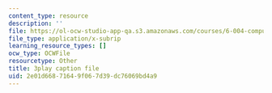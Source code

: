 ```yaml
---
content_type: resource
description: ''
file: https://ol-ocw-studio-app-qa.s3.amazonaws.com/courses/6-004-computation-structures-spring-2017/2e01d66871649f067d39dc76069bd4a9_i1tUBZLWD3o.srt
file_type: application/x-subrip
learning_resource_types: []
ocw_type: OCWFile
resourcetype: Other
title: 3play caption file
uid: 2e01d668-7164-9f06-7d39-dc76069bd4a9
---
```

